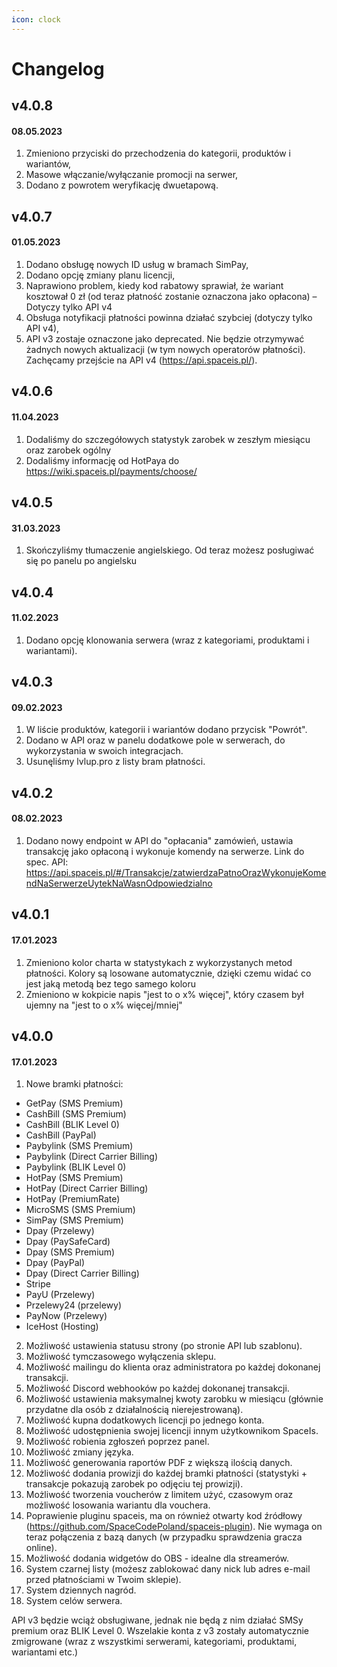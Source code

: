 ```yaml
---
icon: clock
---
```


# Changelog

## v4.0.8

#### 08.05.2023
1. Zmieniono przyciski do przechodzenia do kategorii, produktów i wariantów,
2. Masowe włączanie/wyłączanie promocji na serwer,
3. Dodano z powrotem weryfikację dwuetapową.


## v4.0.7 

#### 01.05.2023

1. Dodano obsługę nowych ID usług w bramach SimPay,
2. Dodano opcję zmiany planu licencji,
3. Naprawiono problem, kiedy kod rabatowy sprawiał, że wariant kosztował 0 zł (od teraz płatność zostanie oznaczona jako opłacona) – Dotyczy tylko API v4
4. Obsługa notyfikacji płatności powinna działać szybciej (dotyczy tylko API v4), 
5. API v3 zostaje oznaczone jako deprecated. Nie będzie otrzymywać żadnych nowych aktualizacji (w tym nowych operatorów płatności). Zachęcamy przejście na API v4 (https://api.spaceis.pl/).


## v4.0.6

#### 11.04.2023

1. Dodaliśmy do szczegółowych statystyk zarobek w zeszłym miesiącu oraz zarobek ogólny
2. Dodaliśmy informację od HotPaya do https://wiki.spaceis.pl/payments/choose/

## v4.0.5 

#### 31.03.2023

1. Skończyliśmy tłumaczenie angielskiego. Od teraz możesz posługiwać się po panelu po angielsku

## v4.0.4

#### 11.02.2023

1. Dodano opcję klonowania serwera (wraz z kategoriami, produktami i wariantami).

## v4.0.3

#### 09.02.2023

1. W liście produktów, kategorii i wariantów dodano przycisk "Powrót".
2. Dodano w API oraz w panelu dodatkowe pole w serwerach, do wykorzystania w swoich integracjach.
3. Usunęliśmy lvlup.pro z listy bram płatności.

## v4.0.2

#### 08.02.2023

1. Dodano nowy endpoint w API do "opłacania" zamówień, ustawia transakcję jako opłaconą i wykonuje komendy na serwerze. Link do spec. API: https://api.spaceis.pl/#/Transakcje/zatwierdzaPatnoOrazWykonujeKomendNaSerwerzeUytekNaWasnOdpowiedzialno

## v4.0.1

#### 17.01.2023

1. Zmieniono kolor charta w statystykach z wykorzystanych metod płatności. Kolory są losowane automatycznie, dzięki czemu widać co jest jaką metodą bez tego samego koloru
2. Zmieniono w kokpicie napis "jest to o x% więcej", który czasem był ujemny na "jest to o x% więcej/mniej"

## v4.0.0

#### 17.01.2023

1. Nowe bramki płatności:
- GetPay (SMS Premium)
- CashBill (SMS Premium)
- CashBill (BLIK Level 0)
- CashBill (PayPal)
- Paybylink (SMS Premium)
- Paybylink (Direct Carrier Billing)
- Paybylink (BLIK Level 0)
- HotPay (SMS Premium)
- HotPay (Direct Carrier Billing)
- HotPay (PremiumRate)
- MicroSMS (SMS Premium)
- SimPay (SMS Premium)
- Dpay (Przelewy)
- Dpay (PaySafeCard)
- Dpay (SMS Premium)
- Dpay (PayPal)
- Dpay (Direct Carrier Billing)
- Stripe
- PayU (Przelewy)
- Przelewy24 (przelewy)
- PayNow (Przelewy)
- IceHost (Hosting)

2. Możliwość ustawienia statusu strony (po stronie API lub szablonu).
3. Możliwość tymczasowego wyłączenia sklepu.
4. Możliwość mailingu do klienta oraz administratora po każdej dokonanej transakcji.
5. Możliwość Discord webhooków po każdej dokonanej transakcji.
6. Możliwość ustawienia maksymalnej kwoty zarobku w miesiącu (głównie przydatne dla osób z działalnością nierejestrowaną).
7. Możliwość kupna dodatkowych licencji po jednego konta.
8. Możliwość udostępnienia swojej licencji innym użytkownikom SpaceIs.
9. Możliwość robienia zgłoszeń poprzez panel.
10. Możliwość zmiany języka.
11. Możliwość generowania raportów PDF z większą ilością danych.
12. Możliwość dodania prowizji do każdej bramki płatności (statystyki + transakcje pokazują zarobek po odjęciu tej prowizji).
13. Możliwość tworzenia voucherów z limitem użyć, czasowym oraz możliwość losowania wariantu dla vouchera.
14. Poprawienie pluginu spaceis, ma on również otwarty kod źródłowy (https://github.com/SpaceCodePoland/spaceis-plugin). Nie wymaga on teraz połączenia z bazą danych (w przypadku sprawdzenia gracza online).
15. Możliwość dodania widgetów do OBS - idealne dla streamerów.
16. System czarnej listy (możesz zablokować dany nick lub adres e-mail przed płatnościami w Twoim sklepie).
17. System dziennych nagród.
18. System celów serwera.

API v3 będzie wciąż obsługiwane, jednak nie będą z nim działać SMSy premium oraz BLIK Level 0. Wszelakie konta z v3 zostały automatycznie zmigrowane (wraz z wszystkimi serwerami, kategoriami, produktami, wariantami etc.)
